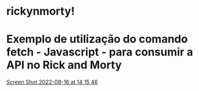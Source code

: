 # rickynmorty!
# Exemplo de utilização do comando fetch - Javascript - para consumir a API no Rick and Morty
[Screen Shot 2022-08-16 at 14 15 46](https://user-images.githubusercontent.com/18534260/184939432-794d2ea3-dde8-419c-b144-c08baade38a3.png)
